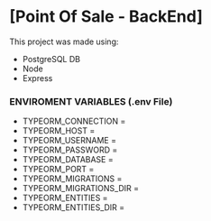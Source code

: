 # [Point Of Sale - BackEnd]

This project was made using:

- PostgreSQL DB
- Node
- Express
  </br>

### ENVIROMENT VARIABLES (.env File)

- TYPEORM_CONNECTION =
- TYPEORM_HOST =
- TYPEORM_USERNAME =
- TYPEORM_PASSWORD =
- TYPEORM_DATABASE =
- TYPEORM_PORT =
- TYPEORM_MIGRATIONS =
- TYPEORM_MIGRATIONS_DIR =
- TYPEORM_ENTITIES =
- TYPEORM_ENTITIES_DIR =





